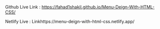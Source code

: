 Github Live Link : https://fahad1shakil.github.io/Menu-Deign-With-HTML-CSS/


Netlify Live :  Linkhttps://menu-deign-with-html-css.netlify.app/

